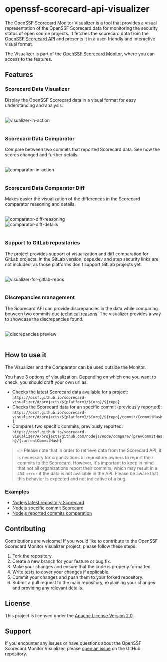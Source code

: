 # openssf-scorecard-api-visualizer

The OpenSSF Scorecard Monitor Visualizer is a tool that provides a visual representation of the OpenSSF Scorecard data for monitoring the security status of open source projects. It fetches the scorecard data from the [OpenSSF Scorecard API](https://api.securityscorecards.dev/#/results) and presents it in a user-friendly and interactive visual format.

The Visualizer is part of the [OpenSSF Scorecard Monitor](https://github.com/UlisesGascon/openssf-scorecard-monitor), where you can access to the features.

## Features

### Scorecard Data Visualizer

Display the OpenSSF Scorecard data in a visual format for easy understanding and analysis.

<br>
    <div>
        <img src='.github/other/demo1.gif' alt="visualizer-in-action"/>
    </div>
</br>

### Scorecard Data Comparator

Compare between two commits that reported Scorecard data. See how the scores changed and further details.

<br>
    <div>
        <img src='.github/other/gif_comparator.gif' alt="comparator-in-action"/>
    </div>
</br>

### Scorecard Data Comparator Diff

Makes easier the visualization of the differences in the Scorecard comparator reasoning and details.

<br>
    <div>
        <img src='.github/other/comparator-diff1.png' alt="comparator-diff-reasoning"/>
    </div>
        <div>
        <img src='.github/other/comparator-diff2.png' alt="comparator-diff-details"/>
    </div>
</br>

### Support to GitLab repositories

The project provides support of visualization and diff comparation for GitLab projects. In the GitLab version, deps.dev and step security links are not included, as those platforms don't support GitLab projects yet.

<br>
    <div>
        <img src='.github/other/gitlab-support.png' alt="visualizer-for-gitlab-repos"/>
    </div>
</br>

### Discrepancies management

The Scorecard API can provide discrepancies in the data while comparing between two commits due [technical reasons](https://github.com/ossf/scorecard/issues/3438). The visualizer provides a way to showcase the discrepancies found.

<br>
    <div>
        <img src='.github/other/discrepancies.png' alt="discrepancies preview"/>
    </div>
</br>

## How to use it

The Visualizer and the Comparator can be used outside the Monitor.

You have 3 options of visualization. Depending on which one you want to check, you should craft your own url as:

- Checks the latest Scorecard data available for a project: `https://ossf.github.io/scorecard-visualizer/#/projects/${platform}/${org}/${repo}`
- Checks the Scorecard data for an specific commit (previously reported): `https://ossf.github.io/scorecard-visualizer/#/projects/${platform}/${org}/${repo}/commit/{commitHash}`
- Compares two specific commits, previously reported: `https://ossf.github.io/scorecard-visualizer/#/projects/github.com/nodejs/node/compare/{prevCommitHash}/{currentCommitHash}`

> 👉 Please note that in order to retrieve data from the Scorecard API, it is necessary for organizations or repository owners to report their commits to the Scorecard. However, it's important to keep in mind that not all organizations report their commits, which may result in a `404 error` if the data is not available in the API. Please be aware that this behavior is expected and not indicative of a bug.

### Examples

- [Nodejs latest repository Scorecard](https://ossf.github.io/scorecard-visualizer/#/projects/github.com/nodejs/node)
- [Nodejs specific commit Scorecard](https://ossf.github.io/scorecard-visualizer/#/projects/github.com/nodejs/node/commit/da80964a3d708ef3ae42d4424034f155ad37e07d)
- [Nodejs reported commits comparation](https://ossf.github.io/scorecard-visualizer/#/projects/github.com/nodejs/node/compare/2ac5e9889aba461f5a54d320973d2574980d206b/da80964a3d708ef3ae42d4424034f155ad37e07d)

## Contributing

Contributions are welcome! If you would like to contribute to the OpenSSF Scorecard Monitor Visualizer project, please follow these steps:

1. Fork the repository.
2. Create a new branch for your feature or bug fix.
3. Make your changes and ensure that the code is properly formatted.
4. Write tests to cover your changes if applicable.
5. Commit your changes and push them to your forked repository.
6. Submit a pull request to the main repository, explaining your changes and providing any relevant details.

## License

This project is licensed under the [Apache License Version 2.0](LICENSE).

## Support

If you encounter any issues or have questions about the OpenSSF Scorecard Monitor Visualizer, please [open an issue](https://github.com/ossf/scorecard-visualizer/issues/new) on the GitHub repository.
